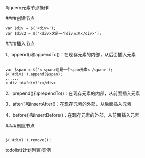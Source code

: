 #jquery元素节点操作


####创建节点

```
var $div = $('<div>');
var $div2 = $('<div>这是一个div元素</div>');
```

####插入节点 

1、append()和appendTo()：在现存元素的内部，从后面插入元素

```

var $span = $('< span>这是一个span元素< /span>');
$('#div1').append($span);
......
< div id="div1"></div>
```
2、prepend()和prependTo()：在现存元素的内部，从前面插入元素

3、after()和insertAfter()：在现存元素的外部，从后面插入元素

4、before()和insertBefore()：在现存元素的外部，从前面插入元素

####删除节点

```

$('#div1').remove();
```


todolist(计划列表)实例